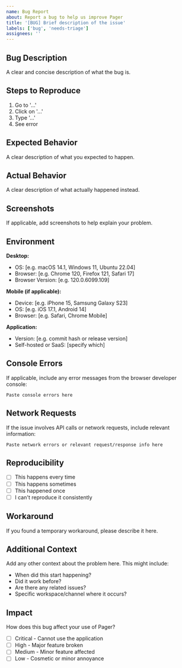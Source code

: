 ```yaml
---
name: Bug Report
about: Report a bug to help us improve Pager
title: '[BUG] Brief description of the issue'
labels: ['bug', 'needs-triage']
assignees: ''
---
```


## Bug Description

A clear and concise description of what the bug is.

## Steps to Reproduce

1. Go to '...'
2. Click on '...'
3. Type '...'
4. See error

## Expected Behavior

A clear description of what you expected to happen.

## Actual Behavior

A clear description of what actually happened instead.

## Screenshots

If applicable, add screenshots to help explain your problem.

## Environment

**Desktop:**

- OS: [e.g. macOS 14.1, Windows 11, Ubuntu 22.04]
- Browser: [e.g. Chrome 120, Firefox 121, Safari 17]
- Browser Version: [e.g. 120.0.6099.109]

**Mobile (if applicable):**

- Device: [e.g. iPhone 15, Samsung Galaxy S23]
- OS: [e.g. iOS 17.1, Android 14]
- Browser: [e.g. Safari, Chrome Mobile]

**Application:**

- Version: [e.g. commit hash or release version]
- Self-hosted or SaaS: [specify which]

## Console Errors

If applicable, include any error messages from the browser developer console:

```
Paste console errors here
```

## Network Requests

If the issue involves API calls or network requests, include relevant information:

```
Paste network errors or relevant request/response info here
```

## Reproducibility

- [ ] This happens every time
- [ ] This happens sometimes
- [ ] This happened once
- [ ] I can't reproduce it consistently

## Workaround

If you found a temporary workaround, please describe it here.

## Additional Context

Add any other context about the problem here. This might include:

- When did this start happening?
- Did it work before?
- Are there any related issues?
- Specific workspace/channel where it occurs?

## Impact

How does this bug affect your use of Pager?

- [ ] Critical - Cannot use the application
- [ ] High - Major feature broken
- [ ] Medium - Minor feature affected
- [ ] Low - Cosmetic or minor annoyance
